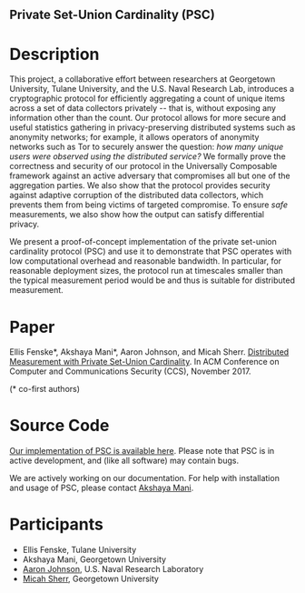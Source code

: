 ## Private Set-Union Cardinality (PSC)


# Description


This project, a collaborative effort between researchers at Georgetown University, Tulane University, and the U.S. Naval Research Lab, introduces a cryptographic protocol for efficiently aggregating a count of unique items across a set of data collectors privately -- that is, without exposing any information other than the count.  Our protocol allows for more secure and useful statistics gathering in privacy-preserving distributed systems such as anonymity networks; for example, it allows operators of anonymity networks such as Tor to securely answer the question: _how many unique users were observed using the distributed service?_ We formally prove the correctness and security of our protocol in the Universally Composable framework against an active adversary that compromises all but one of the aggregation parties. We also show that the protocol provides security against adaptive corruption of the distributed data collectors, which prevents them from being victims of targeted compromise. To ensure _safe_ measurements, we also show how the output can satisfy differential privacy.

We present a proof-of-concept implementation of the private set-union cardinality protocol (PSC) and use it to demonstrate that PSC operates with low computational overhead and reasonable bandwidth. In particular, for reasonable deployment sizes, the protocol run at timescales smaller than the typical measurement period would be and thus is suitable for distributed measurement.


# Paper

Ellis Fenske\*, Akshaya Mani\*, Aaron Johnson, and Micah Sherr. [Distributed Measurement with Private Set-Union Cardinality](ccs2017_final.pdf). In ACM Conference on Computer and Communications Security (CCS), November 2017.

(* co-first authors)


# Source Code

[Our implementation of PSC is available here](https://github.com/msherr/psc).  Please note that PSC is in active development, and (like all software) may contain bugs.

We are actively working on our documentation.  For help with installation and usage of PSC, please contact [Akshaya Mani](mailto:am3227@georgetown.edu).


# Participants

* Ellis Fenske, Tulane University
* Akshaya Mani, Georgetown University
* [Aaron Johnson](http://www.ohmygodel.com/), U.S. Naval Research Laboratory
* [Micah Sherr](https://security.cs.georgetown.edu/~msherr), Georgetown University

